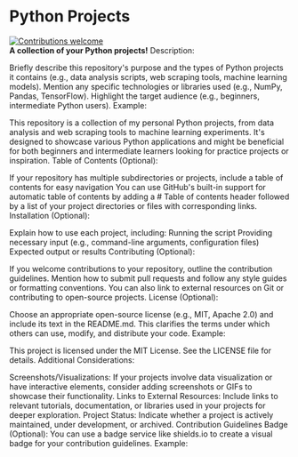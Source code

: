 # Python Projects
[![Contributions welcome](https://shields.io/badge/contributions-welcome-brightgreen.svg?style=flat)](CONTRIBUTING.md)<br>
**A collection of your Python projects!**
Description:

Briefly describe this repository's purpose and the types of Python projects it contains (e.g., data analysis scripts, web scraping tools, machine learning models).
Mention any specific technologies or libraries used (e.g., NumPy, Pandas, TensorFlow).
Highlight the target audience (e.g., beginners, intermediate Python users).
Example:

This repository is a collection of my personal Python projects, from data analysis and web scraping tools to machine learning experiments. It's designed to showcase various Python applications and might be beneficial for both beginners and intermediate learners looking for practice projects or inspiration.
Table of Contents (Optional):

If your repository has multiple subdirectories or projects, include a table of contents for easy navigation You can use GitHub's built-in support for automatic table of contents by adding a # Table of contents header followed by a list of your project directories or files with corresponding links.
Installation (Optional):

Explain how to use each project, including:
Running the script
Providing necessary input (e.g., command-line arguments, configuration files)
Expected output or results
Contributing (Optional):

If you welcome contributions to your repository, outline the contribution guidelines.
Mention how to submit pull requests and follow any style guides or formatting conventions.
You can also link to external resources on Git or contributing to open-source projects.
License (Optional):

Choose an appropriate open-source license (e.g., MIT, Apache 2.0) and include its text in the README.md.
This clarifies the terms under which others can use, modify, and distribute your code.
Example:

This project is licensed under the MIT License. See the LICENSE file for details.
Additional Considerations:

Screenshots/Visualizations: If your projects involve data visualization or have interactive elements, consider adding screenshots or GIFs to showcase their functionality.
Links to External Resources: Include links to relevant tutorials, documentation, or libraries used in your projects for deeper exploration.
Project Status: Indicate whether a project is actively maintained, under development, or archived.
Contribution Guidelines Badge (Optional): You can use a badge service like shields.io to create a visual badge for your contribution guidelines.
Example:












































































     
     


























     

    











































































































